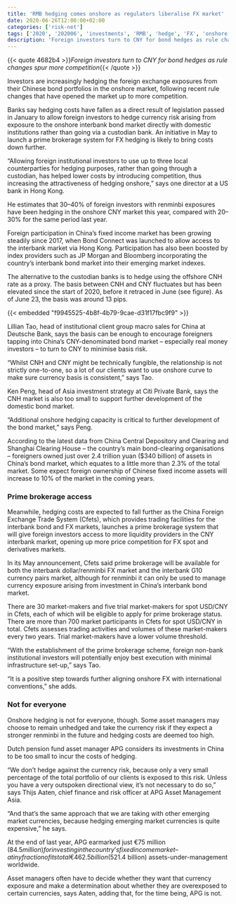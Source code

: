 ```yaml
---
title: 'RMB hedging comes onshore as regulators liberalise FX market'
date: 2020-06-26T12:00:00+02:00
categories: ['risk-net']
tags: ['2020', '202006', 'investments', 'RMB', 'hedge', 'FX', 'onshore', 'offshore']
description: 'Foreign investors turn to CNY for bond hedges as rule changes spur more competition'
---
```


{{< quote 4682b4 >}}_Foreign investors turn to CNY for bond hedges as rule changes spur more competition_{{< /quote >}}

Investors are increasingly hedging the foreign exchange exposures from their Chinese bond portfolios in the onshore market, following recent rule changes that have opened the market up to more competition.

Banks say hedging costs have fallen as a direct result of legislation passed in January to allow foreign investors to hedge currency risk arising from exposure to the onshore interbank bond market directly with domestic institutions rather than going via a custodian bank. An initiative in May to launch a prime brokerage system for FX hedging is likely to bring costs down further.

“Allowing foreign institutional investors to use up to three local counterparties for hedging purposes, rather than going through a custodian, has helped lower costs by introducing competition, thus increasing the attractiveness of hedging onshore,” says one director at a US bank in Hong Kong.

He estimates that 30–40% of foreign investors with renminbi exposures have been hedging in the onshore CNY market this year, compared with 20–30% for the same period last year.

Foreign participation in China’s fixed income market has been growing steadily since 2017, when Bond Connect was launched to allow access to the interbank market via Hong Kong. Participation has also been boosted by index providers such as JP Morgan and Bloomberg incorporating the country’s interbank bond market into their emerging market indexes.

The alternative to the custodian banks is to hedge using the offshore CNH rate as a proxy. The basis between CNH and CNY fluctuates but has been elevated since the start of 2020, before it retraced in June (see figure). As of June 23, the basis was around 13 pips.

{{< embedded "f9945525-4b8f-4b79-9cae-d31f17fbc9f9" >}}

Lillian Tao, head of institutional client group macro sales for China at Deutsche Bank, says the basis can be enough to encourage foreigners tapping into China’s CNY-denominated bond market – especially real money investors – to turn to CNY to minimise basis risk.

“Whilst CNH and CNY might be technically fungible, the relationship is not strictly one-to-one, so a lot of our clients want to use onshore curve to make sure currency basis is consistent,” says Tao.

Ken Peng, head of Asia investment strategy at Citi Private Bank, says the CNH market is also too small to support further development of the domestic bond market.

“Additional onshore hedging capacity is critical to further development of the bond market,” says Peng.

According to the latest data from China Central Depository and Clearing and Shanghai Clearing House – the country’s main bond-clearing organisations – foreigners owned just over 2.4 trillion yuan ($340 billion) of assets in China’s bond market, which equates to a little more than 2.3% of the total market. Some expect foreign ownership of Chinese fixed income assets will increase to 10% of the market in the coming years.

### Prime brokerage access

Meanwhile, hedging costs are expected to fall further as the China Foreign Exchange Trade System (Cfets), which provides trading facilities for the interbank bond and FX markets, launches a prime brokerage system that will give foreign investors access to more liquidity providers in the CNY interbank market, opening up more price competition for FX spot and derivatives markets.

In its May announcement, Cfets said prime brokerage will be available for both the interbank dollar/renminbi FX market and the interbank G10 currency pairs market, although for renminbi it can only be used to manage currency exposure arising from investment in China’s interbank bond market.

There are 30 market-makers and five trial market-makers for spot USD/CNY in Cfets, each of which will be eligible to apply for prime brokerage status. There are more than 700 market participants in Cfets for spot USD/CNY in total. Cfets assesses trading activities and volumes of these market-makers every two years. Trial market-makers have a lower volume threshold.

“With the establishment of the prime brokerage scheme, foreign non-bank institutional investors will potentially enjoy best execution with minimal infrastructure set-up,” says Tao.

“It is a positive step towards further aligning onshore FX with international conventions,” she adds.

### Not for everyone

Onshore hedging is not for everyone, though. Some asset managers may choose to remain unhedged and take the currency risk if they expect a stronger renminbi in the future and hedging costs are deemed too high.

Dutch pension fund asset manager APG considers its investments in China to be too small to incur the costs of hedging.

“We don’t hedge against the currency risk, because only a very small percentage of the total portfolio of our clients is exposed to this risk. Unless you have a very outspoken directional view, it’s not necessary to do so,” says Thijs Aaten, chief finance and risk officer at APG Asset Management Asia.

“And that’s the same approach that we are taking with other emerging market currencies, because hedging emerging market currencies is quite expensive,” he says.

At the end of last year, APG earmarked just €75 million ($84.5 million) for investing in the country’s fixed income market – a tiny fraction of its total €462.5 billion ($521.4 billion) assets-under-management worldwide.

Asset managers often have to decide whether they want that currency exposure and make a determination about whether they are overexposed to certain currencies, says Aaten, adding that, for the time being, APG is not.

